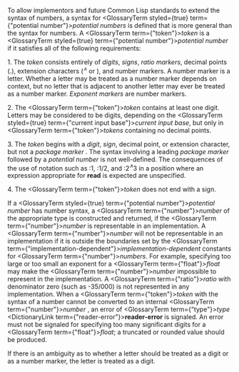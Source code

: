  



To allow implementors and future Common Lisp standards to extend the syntax of numbers, a syntax for <GlossaryTerm styled={true} term={"potential number"}><i>potential numbers</i></GlossaryTerm> is defined that is more general than the syntax for numbers. A <GlossaryTerm  term={"token"}><i>token</i></GlossaryTerm> is a <GlossaryTerm styled={true} term={"potential number"}><i>potential number</i></GlossaryTerm> if it satisfies all of the following requirements: 



1\. The <i>token</i> consists entirely of <i>digits</i>, <i>signs</i>, <i>ratio markers</i>, decimal points (.), extension characters (<i><sup>∧</sup></i> or ), and number markers. A number marker is a letter. Whether a letter may be treated as a number marker depends on context, but no letter that is adjacent to another letter may ever be treated as a number marker. <i>Exponent markers</i> are number markers. 



2\. The <GlossaryTerm  term={"token"}><i>token</i></GlossaryTerm> contains at least one digit. Letters may be considered to be digits, depending on the <GlossaryTerm styled={true} term={"current input base"}><i>current input base</i></GlossaryTerm>, but only in <GlossaryTerm  term={"token"}><i>tokens</i></GlossaryTerm> containing no decimal points. 



3\. The <i>token</i> begins with a <i>digit</i>, <i>sign</i>, decimal point, or extension character, but not a <i>package marker</i> . The syntax involving a leading <i>package marker</i> followed by a <i>potential number</i> is not well-defined. The consequences of the use of notation such as :1, :1/2, and :2<i><sup>∧</sup></i>3 in a position where an expression appropriate for <b>read</b> is expected are unspecified.  







4\. The <GlossaryTerm  term={"token"}><i>token</i></GlossaryTerm> does not end with a sign. 



If a <GlossaryTerm styled={true} term={"potential number"}><i>potential number</i></GlossaryTerm> has number syntax, a <GlossaryTerm  term={"number"}><i>number</i></GlossaryTerm> of the appropriate type is constructed and returned, if the <GlossaryTerm  term={"number"}><i>number</i></GlossaryTerm> is representable in an implementation. A <GlossaryTerm  term={"number"}><i>number</i></GlossaryTerm> will not be representable in an implementation if it is outside the boundaries set by the <GlossaryTerm  term={"implementation-dependent"}><i>implementation-dependent</i></GlossaryTerm> constants for <GlossaryTerm  term={"number"}><i>numbers</i></GlossaryTerm>. For example, specifying too large or too small an exponent for a <GlossaryTerm  term={"float"}><i>float</i></GlossaryTerm> may make the <GlossaryTerm  term={"number"}><i>number</i></GlossaryTerm> impossible to represent in the implementation. A <GlossaryTerm  term={"ratio"}><i>ratio</i></GlossaryTerm> with denominator zero (such as -35/000) is not represented in any implementation. When a <GlossaryTerm  term={"token"}><i>token</i></GlossaryTerm> with the syntax of a number cannot be converted to an internal <GlossaryTerm  term={"number"}><i>number</i></GlossaryTerm> , an error of <GlossaryTerm  term={"type"}><i>type</i></GlossaryTerm> <DictionaryLink  term={"reader-error"}><b>reader-error</b></DictionaryLink> is signaled. An error must not be signaled for specifying too many significant digits for a <GlossaryTerm  term={"float"}><i>float</i></GlossaryTerm>; a truncated or rounded value should be produced. 



If there is an ambiguity as to whether a letter should be treated as a digit or as a number marker, the letter is treated as a digit. 



